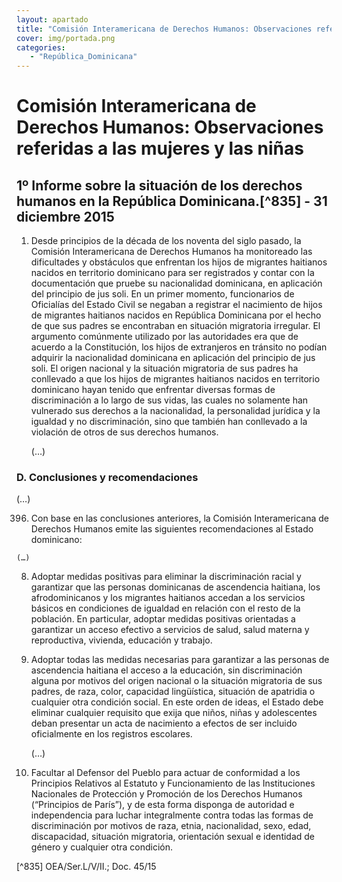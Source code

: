 ```yaml
---
layout: apartado
title: "Comisión Interamericana de Derechos Humanos: Observaciones referidas a las mujeres y las niñas"
cover: img/portada.png
categories:
   - "República_Dominicana"
---
```


# Comisión Interamericana de Derechos Humanos: Observaciones referidas a las mujeres y las niñas

## 1º Informe sobre la situación de los derechos humanos en la República Dominicana.[^835] - 31 diciembre 2015

1. Desde principios de la década de los noventa del siglo pasado, la
Comisión Interamericana de Derechos Humanos ha monitoreado las dificultades
y obstáculos que enfrentan los hijos de migrantes haitianos nacidos en
territorio dominicano para ser registrados y contar con la documentación
que pruebe su nacionalidad dominicana, en aplicación del principio de jus
soli. En un primer momento, funcionarios de Oficialías del Estado Civil se
negaban a registrar el nacimiento de hijos de migrantes haitianos nacidos
en República Dominicana por el hecho de que sus padres se encontraban en
situación migratoria irregular. El argumento comúnmente utilizado por las
autoridades era que de acuerdo a la Constitución, los hijos de extranjeros
en tránsito no podían adquirir la nacionalidad dominicana en aplicación del
principio de jus soli. El origen nacional y la situación migratoria de sus
padres ha conllevado a que los hijos de migrantes haitianos nacidos en
territorio dominicano hayan tenido que enfrentar diversas formas de
discriminación a lo largo de sus vidas, las cuales no solamente han
vulnerado sus derechos a la nacionalidad, la personalidad jurídica y la
igualdad y no discriminación, sino que también han conllevado a la
violación de otros de sus derechos humanos.

	(…)

### D. Conclusiones y recomendaciones

(…)

396. Con base en las conclusiones anteriores, la Comisión Interamericana de
Derechos Humanos emite las siguientes recomendaciones al Estado dominicano:

	(…)

8. Adoptar medidas positivas para eliminar la discriminación racial y
garantizar que las personas dominicanas de ascendencia haitiana, los
afrodominicanos y los migrantes haitianos accedan a los servicios básicos
en condiciones de igualdad en relación con el resto de la población. En
particular, adoptar medidas positivas orientadas a garantizar un acceso
efectivo a servicios de salud, salud materna y reproductiva, vivienda,
educación y trabajo.

9. Adoptar todas las medidas necesarias para garantizar a las personas de
ascendencia haitiana el acceso a la educación, sin discriminación alguna
por motivos del origen nacional o la situación migratoria de sus padres, de
raza, color, capacidad lingüística, situación de apatridia o cualquier otra
condición social. En este orden de ideas, el Estado debe eliminar cualquier
requisito que exija que niños, niñas y adolescentes deban presentar un acta
de nacimiento a efectos de ser incluido oficialmente en los registros
escolares.

	(…)

14. Facultar al Defensor del Pueblo para actuar de conformidad a los
Principios Relativos al Estatuto y Funcionamiento de las Instituciones
Nacionales de Protección y Promoción de los Derechos Humanos (“Principios
de París”), y de esta forma disponga de autoridad e independencia para
luchar integralmente contra todas las formas de discriminación por motivos
de raza, etnia, nacionalidad, sexo, edad, discapacidad, situación
migratoria, orientación sexual e identidad de género y cualquier otra
condición.

[^835] OEA/Ser.L/V/II.; Doc. 45/15
